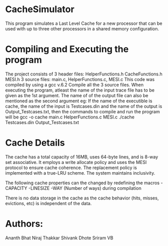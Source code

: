 # CacheSimulator
This program simulates a Last Level Cache for a new processor that can be used with up to three other processors in a shared memory configuration.

# Compiling and Executing the program
The project consists of 3 header files: HelperFunctions.h CacheFunctions.h MESI.h
3 source files: main.c, HelperFunctions.c, MESI.c
This code was compiled by using a gcc v.6.2
Compile all the 3 source files.
When executing the program, atleast the name of the input trace file has to be given as the 1st argument. The name of of the output file can also be mentioned as the second argument
eg: If the name of the executible is cache, the name of the input is Testcases.din and the name of the output is Output_Testcases.txt, then the commands to compile and run the program will be 
gcc -o cache main.c HelperFunctions.c MESI.c
./cache Testcases.din Output_Testcases.txt

# Cache Details
The cache has a total capacity of 16MB, uses 64-byte lines, and is 8-way set associative. It
employs a write allocate policy and uses the MESI protocol to ensure cache coherence. The
replacement policy is implemented with a true-LRU scheme. The system maintains inclusivity.

The following cache properties can the changed by redefining the macros
-CAPACITY
-LINESIZE
-WAY (Number of ways)
during compilation

There is no data storage in the cache as the cache behavior (hits, misses, evictions, etc)
is independent of the data.

# Authors:
Ananth Bhat
Niraj Thakkar
Shivank Dhote
Sriram VB
